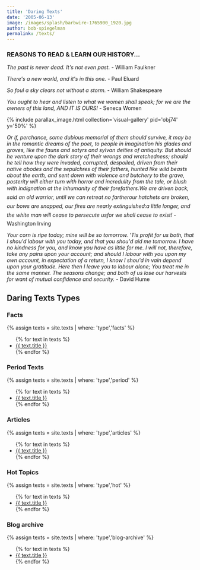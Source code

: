 ```yaml
---
title: 'Daring Texts'
date: '2005-06-13'
image: /images/splash/barbwire-1765900_1920.jpg
author: bob-spiegelman
permalink: /texts/
---
```


### REASONS TO READ & LEARN OUR HISTORY...

_The past is never dead. It's not even past._ - William Faulkner  

_There's a new world, and it's in this one._ - Paul Eluard  

_So foul a sky clears not without a storm._ - William Shakespeare  

_You ought to hear and listen to what we women shall speak; for we are the owners of this land, AND IT IS OURS!_ - Seneca Women  

{% include parallax_image.html collection='visual-gallery' pid='obj74' y='50%' %}

_Or if, perchance, some dubious memorial of them should survive, it may be in the romantic dreams of the poet, to people in imagination his glades and groves, like the fauns and satyrs and sylvan deities of antiquity. But should he venture upon the dark story of their wrongs and wretchedness; should he tell how they were invaded, corrupted, despoiled, driven from their native abodes and the sepulchres of their fathers, hunted like wild beasts about the earth, and sent down with violence and butchery to the grave, posterity will either turn with horror and incredulity from the tale, or blush with indignation at the inhumanity of their forefathers.We are driven back, said an old warrior, until we can retreat no fartherour hatchets are broken, our bows are snapped, our fires are nearly extinguished:a little longer, and the white man will cease to persecute usfor we shall cease to exist!_ - Washington Irving  

_Your corn is ripe today; mine will be so tomorrow. 'Tis profit for us both, that I shou'd labour with you today, and that you shou'd aid me tomorrow. I have no kindness for you, and know you have as little for me. I will not, therefore, take any pains upon your account; and should I labour with you upon my own account, in expectation of a return, I know I shou'd in vain depend upon your gratitude. Here then I leave you to labour alone; You treat me in the same manner. The seasons change; and both of us lose our harvests for want of mutual confidence and security._ - David Hume  




## Daring Texts Types
### Facts
{% assign texts = site.texts | where: 'type','facts' %}
<ul>
  {% for text in texts %}
    <li>
      <a href='{{ text.url | absolute_url }}'>
        {{ text.title }}
      </a>
    </li>
  {% endfor %}
</ul>

### Period Texts
{% assign texts = site.texts | where: 'type','period' %}
<ul>
  {% for text in texts %}
    <li>
      <a href='{{ text.url | absolute_url }}'>
        {{ text.title }}
      </a>
    </li>
  {% endfor %}
</ul>


### Articles
{% assign texts = site.texts | where: 'type','articles' %}
<ul>
  {% for text in texts %}
    <li>
      <a href='{{ text.url | absolute_url }}'>
        {{ text.title }}
      </a>
    </li>
  {% endfor %}
</ul>


### Hot Topics
{% assign texts = site.texts | where: 'type','hot' %}
<ul>
  {% for text in texts %}
    <li>
      <a href='{{ text.url | absolute_url }}'>
        {{ text.title }}
      </a>
    </li>
  {% endfor %}
</ul>

### Blog archive
{% assign texts = site.texts | where: 'type','blog-archive' %}
<ul>
  {% for text in texts %}
    <li>
      <a href='{{ text.url | absolute_url }}'>
        {{ text.title }}
      </a>
    </li>
  {% endfor %}
</ul>
